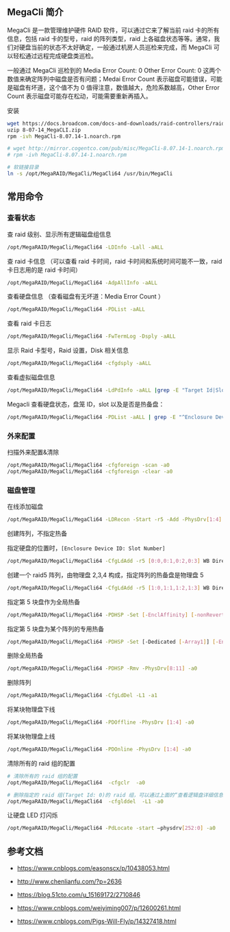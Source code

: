 ## MegaCli 简介

MegaCli 是一款管理维护硬件 RAID 软件，可以通过它来了解当前 raid 卡的所有信息，包括 raid 卡的型号，raid 的阵列类型，raid 上各磁盘状态等等。通常，我们对硬盘当前的状态不太好确定，一般通过机房人员巡检来完成，而 MegaCli 可以轻松通过远程完成硬盘类巡检。

一般通过 MegaCli 巡检到的 Media Error Count: 0 Other Error Count: 0 这两个数值来确定阵列中磁盘是否有问题；Medai Error Count 表示磁盘可能错误，可能是磁盘有坏道，这个值不为 0 值得注意，数值越大，危险系数越高，Other Error Count 表示磁盘可能存在松动，可能需要重新再插入。

安装

```bash
wget https://docs.broadcom.com/docs-and-downloads/raid-controllers/raid-controllers-common-files/8-07-14_MegaCLI.zip
uzip 8-07-14_MegaCLI.zip
rpm -ivh MegaCli-8.07.14-1.noarch.rpm

# wget http://mirror.cogentco.com/pub/misc/MegaCli-8.07.14-1.noarch.rpm
# rpm -ivh MegaCli-8.07.14-1.noarch.rpm

# 软链接目录
ln -s /opt/MegaRAID/MegaCli/MegaCli64 /usr/bin/MegaCli
```

## 常用命令

###  查看状态

查 raid 级别、显示所有逻辑磁盘组信息

```bash
/opt/MegaRAID/MegaCli/MegaCli64 -LDInfo -Lall -aALL
```

查 raid 卡信息 （可以查看 raid 卡时间，raid 卡时间和系统时间可能不一致，raid 卡日志用的是 raid 卡时间）

```bash
/opt/MegaRAID/MegaCli/MegaCli64 -AdpAllInfo -aALL
```

查看硬盘信息 （查看磁盘有无坏道：Media Error Count ）

```bash
/opt/MegaRAID/MegaCli/MegaCli64 -PDList -aALL
```

查看 raid 卡日志

```bash
/opt/MegaRAID/MegaCli/MegaCli64 -FwTermLog -Dsply -aALL
```

显示 Raid 卡型号，Raid 设置，Disk 相关信息

```bash
/opt/MegaRAID/MegaCli/MegaCli64 -cfgdsply -aALL
```

查看虚拟磁盘信息

```bash
/opt/MegaRAID/MegaCli/MegaCli64 -LdPdInfo -aALL |grep -E "Target Id|Slot Number|Firmware state"
```

Megacli 查看硬盘状态，盘笼 ID，slot 以及是否是热备盘：

```bash
/opt/MegaRAID/MegaCli/MegaCli64 -PDList -aALL | grep -E "^Enclosure Device|^Slot|^Raw|^Firmware|^Comm"
```

### 外来配置

扫描外来配置&清除

```bash
/opt/MegaRAID/MegaCli/MegaCli64 -cfgforeign -scan -a0
/opt/MegaRAID/MegaCli/MegaCli64 -cfgforeign -clear -a0
```

### 磁盘管理

在线添加磁盘

```bash
/opt/MegaRAID/MegaCli/MegaCli64 -LDRecon -Start -r5 -Add -PhysDrv[1:4] -L1 -a0
```

创建阵列，不指定热备

指定硬盘的位置时，`[Enclosure Device ID: Slot Number]`

```bash
/opt/MegaRAID/MegaCli/MegaCli64 -CfgLdAdd -r5 [0:0,0:1,0:2,0:3] WB Direct -a0
```

创建一个 raid5 阵列，由物理盘 2,3,4 构成，指定阵列的热备盘是物理盘 5

```bash
/opt/MegaRAID/MegaCli/MegaCli64 -CfgLdAdd -r5 [1:0,1:1,1:2,1:3] WB Direct -Hsp[1:5] -a0
```

指定第 5 块盘作为全局热备

```bash
/opt/MegaRAID/MegaCli/MegaCli64 -PDHSP -Set [-EnclAffinity] [-nonRevertible] -PhysDrv[1:5] -a0
```

指定第 5 块盘为某个阵列的专用热备

```bash
/opt/MegaRAID/MegaCli/MegaCli64 -PDHSP -Set [-Dedicated [-Array1]] [-EnclAffinity] [-nonRevertible] -PhysDrv[1:5] -a0
```

删除全局热备

```bash
/opt/MegaRAID/MegaCli/MegaCli64 -PDHSP -Rmv -PhysDrv[8:11] -a0
```

删除阵列

```bash
/opt/MegaRAID/MegaCli/MegaCli64 -CfgLdDel -L1 -a1
```

将某块物理盘下线

```bash
/opt/MegaRAID/MegaCli/MegaCli64 -PDOffline -PhysDrv [1:4] -a0
```

将某块物理盘上线

```bash
/opt/MegaRAID/MegaCli/MegaCli64 -PDOnline -PhysDrv [1:4] -a0
```

清除所有的 raid 组的配置

```bash
# 清除所有的 raid 组的配置
/opt/MegaRAID/MegaCli/MegaCli64  -cfgclr  -a0

# 删除指定的 raid 组(Target Id: 0)的 raid 组，可以通过上面的“查看逻辑盘详细信息”得到
/opt/MegaRAID/MegaCli/MegaCli64  -cfglddel  -L1 -a0
```

让硬盘 LED 灯闪烁

```bash
/opt/MegaRAID/MegaCli/MegaCli64 -PdLocate -start –physdrv[252:0] -a0 
```

## 参考文档

- <https://www.cnblogs.com/easonscx/p/10438053.html>

- <http://www.chenlianfu.com/?p=2636>

- <https://blog.51cto.com/u_15169172/2710846>

- <https://www.cnblogs.com/weiyiming007/p/12600261.html>

- <https://www.cnblogs.com/Pigs-Will-Fly/p/14327418.html>
